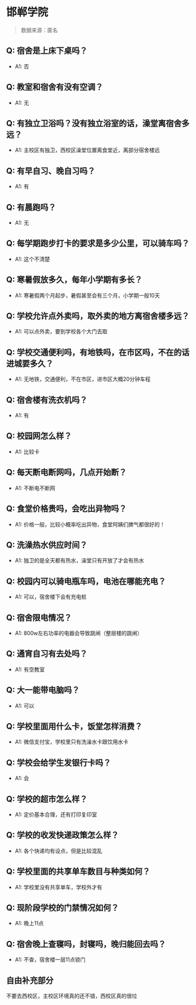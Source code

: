 # 邯郸学院

> 数据来源：匿名

## Q: 宿舍是上床下桌吗？

- A1: 否

## Q: 教室和宿舍有没有空调？

- A1: 无

## Q: 有独立卫浴吗？没有独立浴室的话，澡堂离宿舍多远？

- A1: 主校区有独卫，西校区澡堂位置离食堂近，离部分宿舍楼远

## Q: 有早自习、晚自习吗？

- A1: 有

## Q: 有晨跑吗？

- A1: 无

## Q: 每学期跑步打卡的要求是多少公里，可以骑车吗？

- A1: 这个不清楚

## Q: 寒暑假放多久，每年小学期有多长？

- A1: 寒暑假两个月起步，暑假甚至会有三个月，小学期一般10天

## Q: 学校允许点外卖吗，取外卖的地方离宿舍楼多远？

- A1: 可以点外卖，要到学校各个大门去取

## Q: 学校交通便利吗，有地铁吗，在市区吗，不在的话进城要多久？

- A1: 无地铁，交通便利，不在市区，进市区大概20分钟车程

## Q: 宿舍楼有洗衣机吗？

- A1: 有

## Q: 校园网怎么样？

- A1: 比较卡

## Q: 每天断电断网吗，几点开始断？

- A1: 不断电不断网

## Q: 食堂价格贵吗，会吃出异物吗？

- A1: 价格一般，比较小概率吃出异物，食堂阿姨们脾气都很好的！

## Q: 洗澡热水供应时间？

- A1: 独卫的是全天都有热水，澡堂只有开放了才会有热水

## Q: 校园内可以骑电瓶车吗，电池在哪能充电？

- A1: 可以，宿舍楼下会有充电桩

## Q: 宿舍限电情况？

- A1: 800w左右功率的电器会导致跳闸（整层楼的跳闸）

## Q: 通宵自习有去处吗？

- A1: 有空教室

## Q: 大一能带电脑吗？

- A1: 可以

## Q: 学校里面用什么卡，饭堂怎样消费？

- A1: 微信支付宝，学校里只有洗澡水卡跟饮用水卡

## Q: 学校会给学生发银行卡吗？

- A1: 会

## Q: 学校的超市怎么样？

- A1: 定价基本合理，还有打印复印室

## Q: 学校的收发快递政策怎么样？

- A1: 各个快递均有设点，但是比较混乱

## Q: 学校里面的共享单车数目与种类如何？

- A1: 学校里没有共享单车，学校外才有

## Q: 现阶段学校的门禁情况如何？

- A1: 晚上11点

## Q: 宿舍晚上查寝吗，封寝吗，晚归能回去吗？

- A1: 不查，宿舍楼一层11点锁门

## 自由补充部分

不要去西校区，主校区环境真的还不错，西校区真的很垃